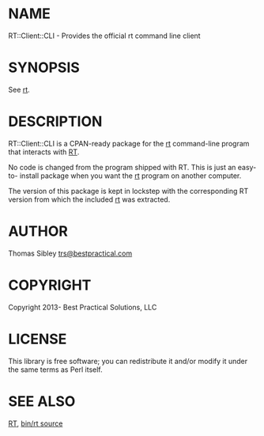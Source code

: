 # NAME

RT::Client::CLI - Provides the official rt command line client

# SYNOPSIS

See [rt](http://search.cpan.org/perldoc?rt).

# DESCRIPTION

RT::Client::CLI is a CPAN-ready package for the [rt](http://search.cpan.org/perldoc?rt) command-line program
that interacts with [RT](https://bestpractical.com/rt).

No code is changed from the program shipped with RT.  This is just an easy-to-
install package when you want the [rt](http://search.cpan.org/perldoc?rt) program on another computer.

The version of this package is kept in lockstep with the corresponding RT
version from which the included [rt](http://search.cpan.org/perldoc?rt) was extracted.

# AUTHOR

Thomas Sibley <trs@bestpractical.com>

# COPYRIGHT

Copyright 2013- Best Practical Solutions, LLC

# LICENSE

This library is free software; you can redistribute it and/or modify
it under the same terms as Perl itself.

# SEE ALSO

[RT](https://bestpractical.com/rt),
[bin/rt source](https://github.com/bestpractical/rt/blob/stable/bin/rt.in)
